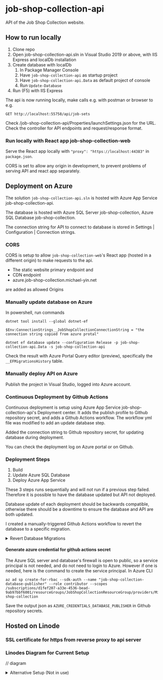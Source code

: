 # job-shop-collection-api
API of the Job Shop Collection website.

## How to run locally
1. Clone repo
2. Open job-shop-collection-api.sln in Visual Studio 2019 or above, with IIS Express and localDb installation
3. Create database with localDb
    1. In Package Manager Console
    2. Have `job-shop-collection-api` as startup project
    3. Have `job-shop-collection-api.Data` as default project of console
    4. Run `Update-Database`
4. Run (F5) with IIS Express

The api is now running locally, make calls e.g. with postman or browser to e.g.
```
GET http://localhost:55758/api/job-sets
```
Check /job-shop-collection-api/Properties/launchSettings.json for the URL.\
Check the controller for API endpoints and request/response format.

### Run locally with React app job-shop-collection-web

Serve the React app locally with `"proxy": "https://localhost:44383"` in `package.json`.

CORS is set to allow any origin in development, to prevent problems of serving API and react app separately.

## Deployment on Azure
The solution `job-shop-collection-api.sln` is hosted with Azure App Service job-shop-collection-api.

The database is hosted with Azure SQL Server job-shop-collection, Azure SQL Database job-shop-collection.

The connection string for API to connect to database is stored in Settings | Configuration | Connection strings.

### CORS
CORS is setup to allow `job-shop-collection-web`'s React app (hosted in a different origin) to make requests to the api.
- The static website primary endpoint and
- CDN endpoint
- azure.job-shop-collection.michael-yin.net

are added as allowed Origins 

### Manually update database on Azure
In powershell, run commands
```
dotnet tool install --global dotnet-ef

$Env:ConnectionStrings__JobShopCollectionConnectionString = "the connection string copied from azure protal"

dotnet ef database update --configuration Release -p job-shop-collection-api.Data -s job-shop-collection-api
```

Check the result with Azure Portal Query editor (preview), specifically the `__EFMigrationsHistory` table.

### Manually deploy API on Azure
Publish the project in Visual Studio, logged into Azure account.

### Continuous Deployment by Github Actions

Continuous deployment is setup using Azure App Service job-shop-collection-api's Deployment center. It adds the publish profile to Github repository secret, and adds a Github Actions workflow. The workflow yml file was modified to add an update database step.

Added the connection string to Github repository secret, for updating database during deployment.

You can check the deployment log on Azure portal or on Github.

### Deployment Steps
1. Build
2. Update Azure SQL Database
3. Deploy Azure App Service

These 3 steps runs sequentially and will not run if a previous step failed. Therefore it is possible to have the database updated but API not deployed.

Database update of each deployment should be backwards compatible, otherwise there should be a downtime to ensure the database and API are both updated. 

I created a manually-triggered Github Actions workflow to revert the database to a specific migration.

<details>
    <summary>Revert Database Migrations</summary>
    Should first run the workflow that has <code>Update-Database {target-migration}</code>, so that the <code>Down()</code> part of the migrations are executed. Then remove the migration in the next commit.<br>
    Another option is not revert the migration, and add a new migration that does the inverse.
</details>

#### Generate azure credential for github actions secret
The Azure SQL server and database's firewall is open to public, so a service principal is not needed, and do not need to login to Azure. However if one is needed, here is the command to create the service principal.
In Azure CLI
```
az ad sp create-for-rbac --sdk-auth --name "job-shop-collection-database-publisher" --role contributor --scopes /subscriptions/d1fef207-a33e-4536-bead-9ab97bbf6001/resourceGroups/JobShopCollectionResourceGroup/providers/Microsoft.Sql/servers/job-shop-collection
```
Save the output json as `AZURE_CREDENTIALS_DATABASE_PUBLISHER` in Github repository secrets.

## Hosted on Linode

### SSL certificate for https from reverse proxy to api server



### Linodes Diagram for Current Setup
// diagram

<details>
<Summary>Alternative Setup (Not in use)</summary>
To have HTTPS between web and api, we could add a Nginx reverse proxy in front of the Api application, so that it is easy to configure SSL certificates in Nginx configurations.

Using Nginx would be easier than configuring the certificates in the application, and keep the Api application's Kestrel Server as the public facing Edge Server.

### SSL certificate for https from reverse proxy to api server
1. generate rootCA.key
```
openssl genrsa -out rootCA.key 4096
```

2. generate rootCA.crt
```
openssl req -x509 -new -nodes -key rootCA.key -sha256 -days 36500 -out rootCA.crt
```

3. generate webproxy.key
```
openssl genrsa -out webproxy.key 2048
```

4. generate webproxy.csr
```
openssl req -new -key webproxy.key -out webproxy.csr
```
with `job-shop-collection.michael-yin.net` as Common Name

5. generate webproxy.crt
```
openssl x509 -req -in webproxy.csr -CA rootCA.crt -CAkey rootCA.key -CAcreateserial -out webproxy.crt -days 36500 -sha256
```

6. generate api.key
```
openssl genrsa -out api.key 2048
```

7. generate api.csr
```
openssl req -new -key api.key -out api.csr
```
with `job-shop-collection.michael-yin.net` as Common Name

8. generate api.crt
```
openssl x509 -req -in api.csr -CA rootCA.crt -CAkey rootCA.key -CAcreateserial -out api.crt -days 36500 -sha256
```
</details>